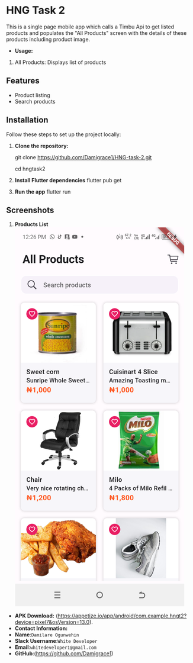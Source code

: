 # HNG Task 2

This is a single page mobile app which calls a Timbu Api to get listed products and populates the "All Products" screen
with the details of these products including product image.

- **Usage:**
1. All Products: Displays list of products

## Features
- Product listing
- Search products

## Installation

Follow these steps to set up the project locally:

1. **Clone the repository:**

   git clone https://github.com/Damigrace1/HNG-task-2.git
   
   cd hngtask2

2. **Install Flutter dependencies**
   flutter pub get

3. **Run the app**
   flutter run


## Screenshots

1. **Products List**
   ![ProductsList](assets/screenshots/ppage.png)


- **APK Download:** (https://appetize.io/app/android/com.example.hngt2?device=pixel7&osVersion=13.0).
- **Contact Information:**
- **Name**:`Damilare Ogunwehin`
- **Slack Username**:`White Developer`
- **Email**:`whitedeveloper1@gmail.com`
- **GitHub**:(https://github.com/Damigrace1)



